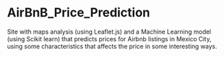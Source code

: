 # AirBnB_Price_Prediction

Site with maps analysis (using Leaflet.js) and a Machine Learning model (using Scikit learn)  that predicts prices for Airbnb listings in Mexico City, using some characteristics that affects the price in some interesting ways.
